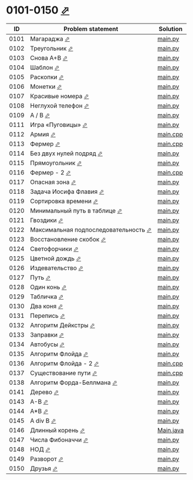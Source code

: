 # 0101-0150 [⬀](https://acmp.ru/index.asp?main=tasks&str=%20&page=2&id_type=0)

| ID   | Problem statement                                                                       | Solution                    |
|------|-----------------------------------------------------------------------------------------|-----------------------------|
| 0101 | Магараджа [⬀](https://acmp.ru/index.asp?main=task&id_task=101)                          | [main.py](0101/main.py)     |
| 0102 | Треугольник [⬀](https://acmp.ru/index.asp?main=task&id_task=102)                        | [main.py](0102/main.py)     |
| 0103 | Снова A+B [⬀](https://acmp.ru/index.asp?main=task&id_task=103)                          | [main.py](0103/main.py)     |
| 0104 | Шаблон [⬀](https://acmp.ru/index.asp?main=task&id_task=104)                             | [main.py](0104/main.py)     |
| 0105 | Раскопки [⬀](https://acmp.ru/index.asp?main=task&id_task=105)                           | [main.py](0105/main.py)     |
| 0106 | Монетки [⬀](https://acmp.ru/index.asp?main=task&id_task=106)                            | [main.py](0106/main.py)     |
| 0107 | Красивые номера [⬀](https://acmp.ru/index.asp?main=task&id_task=107)                    | [main.py](0107/main.py)     |
| 0108 | Неглухой телефон [⬀](https://acmp.ru/index.asp?main=task&id_task=108)                   | [main.py](0108/main.py)     |
| 0109 | A / B [⬀](https://acmp.ru/index.asp?main=task&id_task=109)                              | [main.py](0109/main.py)     |
| 0111 | Игра «Пуговицы» [⬀](https://acmp.ru/index.asp?main=task&id_task=111)                    | [main.py](0111/main.py)     |
| 0112 | Армия [⬀](https://acmp.ru/index.asp?main=task&id_task=112)                              | [main.cpp](0112/main.cpp)   |
| 0113 | Фермер [⬀](https://acmp.ru/index.asp?main=task&id_task=113)                             | [main.cpp](0113/main.cpp)   |
| 0114 | Без двух нулей подряд [⬀](https://acmp.ru/index.asp?main=task&id_task=114)              | [main.py](0114/main.py)     |
| 0115 | Прямоугольник [⬀](https://acmp.ru/index.asp?main=task&id_task=115)                      | [main.py](0115/main.py)     |
| 0116 | Фермер - 2 [⬀](https://acmp.ru/index.asp?main=task&id_task=116)                         | [main.cpp](0116/main.cpp)   |
| 0117 | Опасная зона [⬀](https://acmp.ru/index.asp?main=task&id_task=117)                       | [main.py](0117/main.py)     |
| 0118 | Задача Иосифа Флавия [⬀](https://acmp.ru/index.asp?main=task&id_task=118)               | [main.py](0118/main.py)     |
| 0119 | Сортировка времени [⬀](https://acmp.ru/index.asp?main=task&id_task=119)                 | [main.py](0119/main.py)     |
| 0120 | Минимальный путь в таблице [⬀](https://acmp.ru/index.asp?main=task&id_task=120)         | [main.py](0120/main.py)     |
| 0121 | Гвоздики [⬀](https://acmp.ru/index.asp?main=task&id_task=121)                           | [main.py](0121/main.py)     |
| 0122 | Максимальная подпоследовательность [⬀](https://acmp.ru/index.asp?main=task&id_task=122) | [main.py](0122/main.py)     |
| 0123 | Восстановление скобок [⬀](https://acmp.ru/index.asp?main=task&id_task=123)              | [main.py](0123/main.py)     |
| 0124 | Светофорчики [⬀](https://acmp.ru/index.asp?main=task&id_task=124)                       | [main.py](0124/main.py)     |
| 0125 | Цветной дождь [⬀](https://acmp.ru/index.asp?main=task&id_task=125)                      | [main.py](0125/main.py)     |
| 0126 | Издевательство [⬀](https://acmp.ru/index.asp?main=task&id_task=126)                     | [main.py](0126/main.py)     |
| 0127 | Путь [⬀](https://acmp.ru/index.asp?main=task&id_task=127)                               | [main.py](0127/main.py)     |
| 0128 | Один конь [⬀](https://acmp.ru/index.asp?main=task&id_task=128)                          | [main.py](0128/main.py)     |
| 0129 | Табличка [⬀](https://acmp.ru/index.asp?main=task&id_task=129)                           | [main.py](0129/main.py)     |
| 0130 | Два коня [⬀](https://acmp.ru/index.asp?main=task&id_task=130)                           | [main.py](0130/main.py)     |
| 0131 | Перепись [⬀](https://acmp.ru/index.asp?main=task&id_task=131)                           | [main.py](0131/main.py)     |
| 0132 | Алгоритм Дейкстры [⬀](https://acmp.ru/index.asp?main=task&id_task=132)                  | [main.py](0132/main.py)     |
| 0133 | Заправки [⬀](https://acmp.ru/index.asp?main=task&id_task=133)                           | [main.py](0133/main.py)     |
| 0134 | Автобусы [⬀](https://acmp.ru/index.asp?main=task&id_task=134)                           | [main.py](0134/main.py)     |
| 0135 | Алгоритм Флойда [⬀](https://acmp.ru/index.asp?main=task&id_task=135)                    | [main.py](0135/main.py)     |
| 0136 | Алгоритм Флойда - 2 [⬀](https://acmp.ru/index.asp?main=task&id_task=136)                | [main.cpp](0136/main.cpp)   |
| 0137 | Существование пути [⬀](https://acmp.ru/index.asp?main=task&id_task=137)                 | [main.cpp](0137/main.cpp)   |
| 0138 | Алгоритм Форда-Беллмана [⬀](https://acmp.ru/index.asp?main=task&id_task=138)            | [main.py](0138/main.py)     |
| 0141 | Дерево [⬀](https://acmp.ru/index.asp?main=task&id_task=141)                             | [main.py](0141/main.py)     |
| 0143 | A-B [⬀](https://acmp.ru/index.asp?main=task&id_task=143)                                | [main.py](0143/main.py)     |
| 0144 | A*B [⬀](https://acmp.ru/index.asp?main=task&id_task=144)                                | [main.py](0144/main.py)     |
| 0145 | A div B [⬀](https://acmp.ru/index.asp?main=task&id_task=145)                            | [main.py](0145/main.py)     |
| 0146 | Длинный корень [⬀](https://acmp.ru/index.asp?main=task&id_task=146)                     | [Main.java](0146/Main.java) |
| 0147 | Числа Фибоначчи [⬀](https://acmp.ru/index.asp?main=task&id_task=147)                    | [main.py](0147/main.py)     |
| 0148 | НОД [⬀](https://acmp.ru/index.asp?main=task&id_task=148)                                | [main.py](0148/main.py)     |
| 0149 | Разворот [⬀](https://acmp.ru/index.asp?main=task&id_task=149)                           | [main.py](0149/main.py)     |
| 0150 | Друзья [⬀](https://acmp.ru/index.asp?main=task&id_task=150)                             | [main.py](0150/main.py)     |

